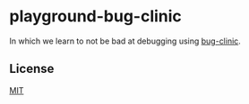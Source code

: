 # playground-bug-clinic
In which we learn to not be bad at debugging using
[bug-clinic](https://github.com/othiym23/bug-clinic).

## License
[MIT](https://tldrlegal.com/license/mit-license)
